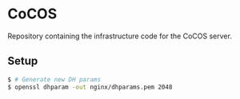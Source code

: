 # CoCOS

Repository containing the infrastructure code for the CoCOS server.

## Setup

```bash
$ # Generate new DH params
$ openssl dhparam -out nginx/dhparams.pem 2048
```
